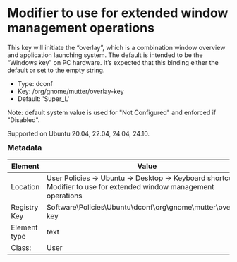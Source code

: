# Modifier to use for extended window management operations

This key will initiate the “overlay”, which is a combination window overview and application launching system.  The default is intended to be the “Windows key” on PC hardware.  It’s expected that this binding either the default or set to the empty string.

- Type: dconf
- Key: /org/gnome/mutter/overlay-key
- Default: 'Super_L'

Note: default system value is used for "Not Configured" and enforced if "Disabled".

Supported on Ubuntu 20.04, 22.04, 24.04, 24.10.



<span style="font-size: larger;">**Metadata**</span>

| Element      | Value            |
| ---          | ---              |
| Location     | User Policies -> Ubuntu -> Desktop -> Keyboard shortcuts -> Modifier to use for extended window management operations    |
| Registry Key | Software\Policies\Ubuntu\dconf\org\gnome\mutter\overlay-key         |
| Element type | text |
| Class:       | User       |
